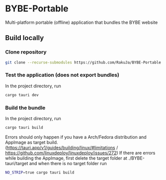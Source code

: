 # BYBE-Portable
Multi-platform portable (offline) application that bundles the BYBE website

## Build locally
### Clone repository
```bash
git clone --recurse-submodules https://github.com/RakuJa/BYBE-Portable.git
```
### Test the application (does not export bundles)
In the project directory, run
```bash
cargo tauri dev
```
### Build the bundle
In the project directory, run
```bash
cargo tauri build
```
Errors should only happen if you have a Arch/Fedora distribution and AppImage as target build.
(https://tauri.app/v1/guides/building/linux/#limitations / https://github.com/linuxdeploy/linuxdeploy/issues/272)
If there are errors while building the AppImage, first delete the target folder at ./BYBE-tauri/target and when there is no target folder run
```bash
NO_STRIP=true cargo tauri build
```
